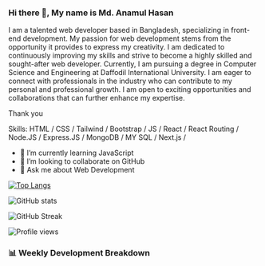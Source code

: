 ### Hi there 👋, My name is Md. Anamul Hasan
I am a talented web developer based in Bangladesh, specializing in front-end development. My passion for web development stems from the opportunity it provides to express my creativity. I am dedicated to continuously improving my skills and strive to become a highly skilled and sought-after web developer. 
Currently, I am pursuing a degree in Computer Science and Engineering at Daffodil International University. I am eager to connect with professionals in the industry who can contribute to my personal and professional growth. I am open to exciting opportunities and collaborations that can further enhance my expertise.

Thank you

Skills: HTML / CSS / Tailwind / Bootstrap / JS / React / React Routing / Node.JS / Express.JS / MongoDB / MY SQL / Next.js /

- 🌱 I’m currently learning JavaScript 
- 👯 I’m looking to collaborate on GitHub 
- 💬 Ask me about Web Development 

[![Top Langs](https://github-readme-stats.vercel.app/api/top-langs/?username=mdanamulhasan201)](https://github.com/anuraghazra/github-readme-stats)

![GitHub stats](https://github-readme-stats.vercel.app/api?username=mdanamulhasan201&show_icons=true&count_private=true)

![GitHub Streak](https://streak-stats.demolab.com/?user=mdanamulhasan201&theme=tokyonight)

![Profile views](https://gpvc.arturio.dev/mdanamulhasan201)

### 📊 Weekly Development Breakdown

<!--START_SECTION:waka-->
<!--END_SECTION:waka-->
